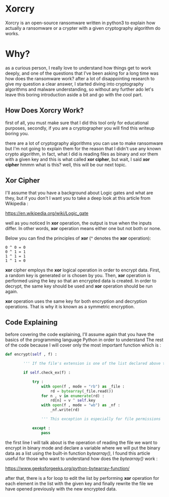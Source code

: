 # Xorcry

Xorcry is an open-source ransomware written in python3 to explain how actually a ransomware or a crypter with a given cryptography algorithm do works.

# Why?

as a curious person, I really love to understand how things get to work deeply, and one of the questions that I've been asking for a long time was how does the ransomware work? after a lot of disappointing research to give my question a clear answer, I started diving into cryptography algorithms and malware understanding, so without any further ado let's leave this boring introduction aside a bit and go with the cool part.

## How Does Xorcry Work?

first of all, you must make sure that I did this tool only for educational purposes, secondly, if you are a cryptographer you will find this writeup boring you.

there are a lot of cryptography algorithms you can use to make ransomware but I'm not going to explain them for the reason that I didn't use any known crypto algorithm, in fact, what I  did is reading files as binary and xor them with a given key and this is what called **xor cipher**, but wait, I said **xor cipher** hmmm what is this? well, this will be our next topic.

## Xor Cipher

I'll assume that you have a background about Logic gates and what are they, but if you don't I  want you to take a deep look at this
article from Wikipedia :

https://en.wikipedia.org/wiki/Logic_gate

well as you noticed  In **xor** operation, the output is true when the inputs differ. In other words, **xor** operation means either one but not both or none.

Below you can find the principles of **xor** (^ denotes the **xor** operation):

```
0 ^ 0 = 0
0 ^ 1 = 1
1 ^ 1 = 1
1 ^ 1 = 0
```

**xor** cipher employs the **xor** logical operation in order to encrypt data. First, a random key is generated or is chosen by you. Then, **xor** operation is performed using the key so that an encrypted data is created. In order to decrypt, the same key should be used and **xor** operation should be run again.

**xor** operation uses the same key for both encryption and decryption operations. That is why it is known as a symmetric encryption.

## Code Explaining

before covering the code explaining, I'll assume again that you have the basics of the programming language Python in order to understand The rest of the code because I will cover only the most important function which is :

```python
def encrypt(self , f) :

		''' If the file's extension is one of the list declared above then start XoRing '''

		if self.check_ex(f) :

			try :
				with open(f , mode = "rb") as _file :
					rd = bytearray(_file.read())
				for n , v in enumerate(rd) :
					rd[n] = v ^ self.key
				with open(f , mode = "wb") as _nf :
					_nf.write(rd)

				''' This exception is especially for file permissions '''

			except :
				pass
```

the first line I will talk about is the operation of reading the file we want to encrypt in binary mode and declare a variable where we will put the binary data as a list using the built-in function _bytearray()_, I found this article useful for those who want to understand how does the *bytearray()* work :

https://www.geeksforgeeks.org/python-bytearray-function/

after that, there is a for loop to edit the list by performing **xor** operation for each element in the list with the given key and finally rewrite the file we have opened previously with the new encrypted data.
